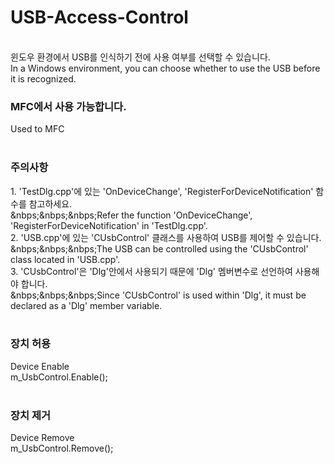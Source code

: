 # USB-Access-Control
<br>
윈도우 환경에서 USB를 인식하기 전에 사용 여부를 선택할 수 있습니다.<br>
In a Windows environment, you can choose whether to use the USB before it is recognized.<br>
<h3>MFC에서 사용 가능합니다.</h3>
Used to MFC<br>
<br>
<h3>주의사항</h3>
1. 'TestDlg.cpp'에 있는 'OnDeviceChange', 'RegisterForDeviceNotification' 함수를 참고하세요.<br>
&nbps;&nbps;&nbps;Refer the function 'OnDeviceChange', 'RegisterForDeviceNotification' in 'TestDlg.cpp'.<br>
2. 'USB.cpp'에 있는 'CUsbControl' 클래스를 사용하여 USB를 제어할 수 있습니다.<br>
&nbps;&nbps;&nbps;The USB can be controlled using the 'CUsbControl' class located in 'USB.cpp'.<br>
3. 'CUsbControl'은 'Dlg'안에서 사용되기 때문에 'Dlg' 멤버변수로 선언하여 사용해야 합니다.<br>
&nbps;&nbps;&nbps;Since 'CUsbControl' is used within 'Dlg', it must be declared as a 'Dlg' member variable.<br>
<br>
<h3>장치 허용</h3>
Device Enable<br>
m_UsbControl.Enable();<br>
<br>
<h3>장치 제거</h3>
Device Remove<br>
m_UsbControl.Remove();<br>
<br>
